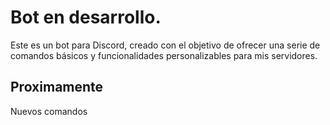 # Bot en desarrollo.

Este es un bot para Discord, creado con el objetivo de ofrecer una serie de comandos básicos y funcionalidades personalizables para mis servidores.

## Proximamente
Nuevos comandos